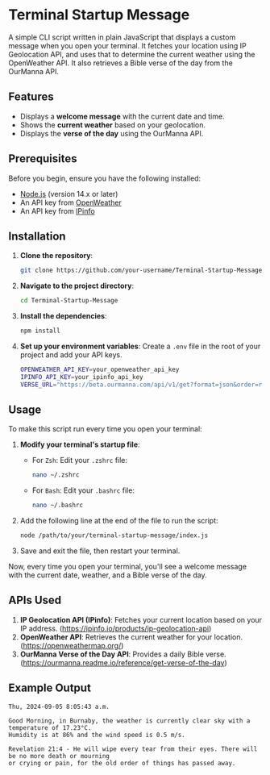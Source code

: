 # Terminal Startup Message

A simple CLI script written in plain JavaScript that displays a custom message when you open your terminal. 
It fetches your location using IP Geolocation API, and uses that to determine the
current weather using the OpenWeather API. It also retrieves a Bible verse of the day from the OurManna API.

## Features
- Displays a **welcome message** with the current date and time.
- Shows the **current weather** based on your geolocation.
- Displays the **verse of the day** using the OurManna API.

## Prerequisites

Before you begin, ensure you have the following installed:

- [Node.js](https://nodejs.org/) (version 14.x or later)
- An API key from [OpenWeather](https://openweathermap.org/api)
- An API key from [IPinfo](https://ipinfo.io/)

## Installation

1. **Clone the repository**:
    ```bash
    git clone https://github.com/your-username/Terminal-Startup-Message.git
    ```

2. **Navigate to the project directory**:
    ```bash
    cd Terminal-Startup-Message
    ```

3. **Install the dependencies**:
    ```bash
    npm install
    ```

4. **Set up your environment variables**:
    Create a `.env` file in the root of your project and add your API keys.
    ```bash
    OPENWEATHER_API_KEY=your_openweather_api_key
    IPINFO_API_KEY=your_ipinfo_api_key
    VERSE_URL="https://beta.ourmanna.com/api/v1/get?format=json&order=random"
    ```

## Usage

To make this script run every time you open your terminal:

1. **Modify your terminal's startup file**:
    - For `Zsh`: Edit your `.zshrc` file:
      ```bash
      nano ~/.zshrc
      ```
    - For `Bash`: Edit your `.bashrc` file:
      ```bash
      nano ~/.bashrc
      ```

2. Add the following line at the end of the file to run the script:
    ```bash
    node /path/to/your/terminal-startup-message/index.js
    ```

3. Save and exit the file, then restart your terminal.

Now, every time you open your terminal, you'll see a welcome message with the current date, weather, and a Bible verse of the day.

## APIs Used

1. **IP Geolocation API (IPinfo)**: Fetches your current location based on your IP address. (https://ipinfo.io/products/ip-geolocation-api)
2. **OpenWeather API**: Retrieves the current weather for your location. (https://openweathermap.org/)
3. **OurManna Verse of the Day API**: Provides a daily Bible verse. (https://ourmanna.readme.io/reference/get-verse-of-the-day)

## Example Output
```
Thu, 2024-09-05 8:05:43 a.m.

Good Morning, in Burnaby, the weather is currently clear sky with a temperature of 17.23°C.
Humidity is at 86% and the wind speed is 0.5 m/s.

Revelation 21:4 - He will wipe every tear from their eyes. There will be no more death or mourning
or crying or pain, for the old order of things has passed away.
```
